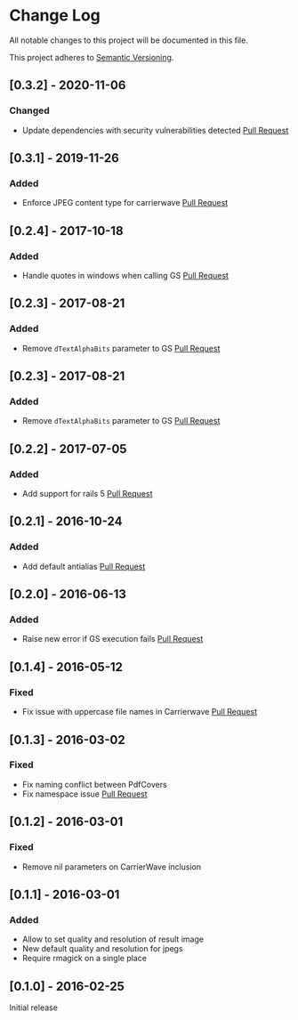 # Change Log

All notable changes to this project will be documented in this file.

This project adheres to [Semantic Versioning](http://semver.org/).

## [0.3.2] - 2020-11-06
### Changed
- Update dependencies with security vulnerabilities detected [Pull Request](https://github.com/xing/pdf_cover/pull/11)

## [0.3.1] - 2019-11-26
### Added
- Enforce JPEG content type for carrierwave [Pull Request](https://github.com/xing/pdf_cover/pull/10)

## [0.2.4] - 2017-10-18
### Added
- Handle quotes in windows when calling GS [Pull Request](https://github.com/xing/pdf_cover/pull/9)

## [0.2.3] - 2017-08-21
### Added
- Remove `dTextAlphaBits` parameter to GS [Pull Request](https://github.com/xing/pdf_cover/pull/8)

## [0.2.3] - 2017-08-21
### Added
- Remove `dTextAlphaBits` parameter to GS [Pull Request](https://github.com/xing/pdf_cover/pull/8)

## [0.2.2] - 2017-07-05
### Added
- Add support for rails 5 [Pull Request](https://github.com/xing/pdf_cover/pull/7)

## [0.2.1] - 2016-10-24
### Added
- Add default antialias [Pull Request](https://github.com/xing/pdf_cover/pull/6)

## [0.2.0] - 2016-06-13
### Added
- Raise new error if GS execution fails [Pull Request](https://github.com/xing/pdf_cover/pull/5)

## [0.1.4] - 2016-05-12
### Fixed
- Fix issue with uppercase file names in Carrierwave [Pull Request](https://github.com/xing/pdf_cover/pull/4)

## [0.1.3] - 2016-03-02
### Fixed
- Fix naming conflict between PdfCovers
- Fix namespace issue [Pull Request](https://github.com/xing/pdf_cover/pull/3)

## [0.1.2] - 2016-03-01
### Fixed
- Remove nil parameters on CarrierWave inclusion

## [0.1.1] - 2016-03-01
### Added
- Allow to set quality and resolution of result image
- New default quality and resolution for jpegs
- Require rmagick on a single place

## [0.1.0] - 2016-02-25
Initial release
